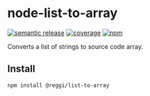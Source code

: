# node-list-to-array

[![semantic release](https://github.com/reggi/node-list-to-array/workflows/semantic%20release/badge.svg)](https://github.com/reggi/node-list-to-array/actions?query=workflow%3A%22semantic+release%22) [![coverage](https://github.com/reggi/node-list-to-array/workflows/coverage/badge.svg)](https://reggi.github.io/node-list-to-array/) [![npm](https://badge.fury.io/js/%40reggi%2Flist-to-array.svg)](https://www.npmjs.com/package/@reggi/list-to-array)

Converts a list of strings to source code array.

## Install

```
npm install @reggi/list-to-array
```

<!-- anything below this line will be safe from template removal -->